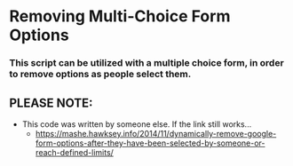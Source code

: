 # Removing Multi-Choice Form Options

### This script can be utilized with a multiple choice form, in order to remove options as people select them.

## PLEASE NOTE:
* This code was written by someone else. If the link still works...
  * https://mashe.hawksey.info/2014/11/dynamically-remove-google-form-options-after-they-have-been-selected-by-someone-or-reach-defined-limits/